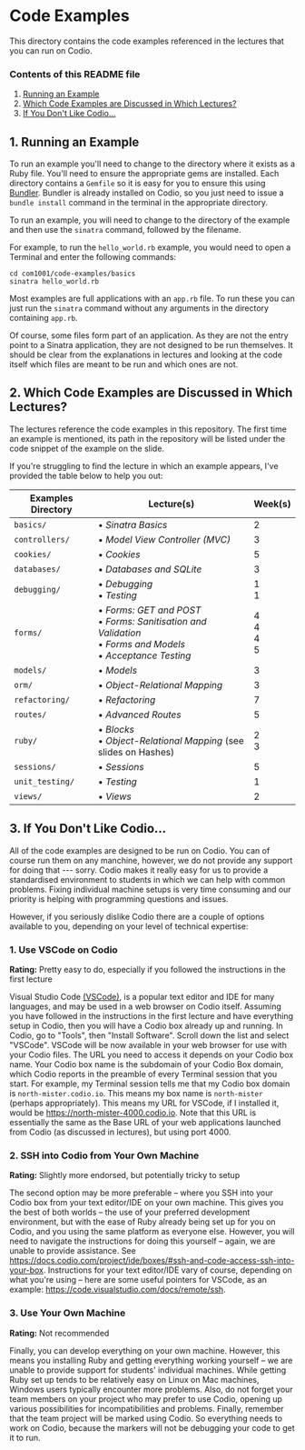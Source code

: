 # Code Examples

This directory contains the code examples referenced in the lectures that you
can run on Codio.

### Contents of this README file

1. [Running an Example](#1-running-an-example)
2. [Which Code Examples are Discussed in Which Lectures?](#2-which-code-examples-are-discussed-in-which-lectures)
3. [If You Don't Like Codio...](#3-if-you-dont-like-codio)

## 1. Running an Example

To run an example you'll need to change to the directory where it exists as a
Ruby file. You'll need to ensure the appropriate gems are installed. Each
directory contains a ``Gemfile`` so it is easy for you to ensure this using
[Bundler](https://bundler.io). Bundler is already installed on Codio, so you
just need to issue a ``bundle install`` command in the terminal in the
appropriate directory. 

To run an example, you will need to change to the directory of the example
and then use the `sinatra` command, followed by the filename.

For example, to run the `hello_world.rb` example, you would need to open a
Terminal and enter the following commands:

```console
cd com1001/code-examples/basics
sinatra hello_world.rb
```

Most examples are full applications with an `app.rb` file. To run these you can
just run the `sinatra` command without any arguments in the directory containing
`app.rb`.

Of course, some files form part of an application. As they are not the entry
point to a Sinatra application, they are not designed to be run themselves. It
should be clear from the explanations in lectures and looking at the code itself
which files are meant to be run and which ones are not.

## 2. Which Code Examples are Discussed in Which Lectures?

The lectures reference the code examples in this repository. The first time an
example is mentioned, its path in the repository will be listed under the code
snippet of the example on the slide. 

If you're struggling to find the lecture in which an example appears, I've provided the
table below to help you out:

| Examples Directory  | Lecture(s)                                                                                                                                                  | Week(s)                   |
| ------------------- | ------------------------------------------------------------------------------------------------------------------------------------------------------------| ------------------------- |
| ``basics/``         | &bullet; _Sinatra Basics_                                                                                                                                   | 2                         |
| ``controllers/``    | &bullet; _Model View Controller (MVC)_                                                                                                                      | 3                         |
| ``cookies/``        | &bullet; _Cookies_                                                                                                                                          | 5                         |
| ``databases/``      | &bullet; _Databases and SQLite_                                                                                                                             | 3                         |
| ``debugging/``      | &bullet; _Debugging_ <br /> &bullet; _Testing_                                                                                                              | 1 <br/> 1                 |
| ``forms/``          | &bullet; _Forms: GET and POST_ <br /> &bullet; _Forms: Sanitisation and Validation_ <br /> &bullet; _Forms and Models_ <br /> &bullet; _Acceptance Testing_ | 4 <br/> 4 <br/> 4 <br/> 5 |
| ``models/``         | &bullet; _Models_                                                                                                                                           | 3                         |
| ``orm/``            | &bullet; _Object-Relational Mapping_                                                                                                                        | 3                         |
| ``refactoring/``    | &bullet; _Refactoring_                                                                                                                                      | 7                         |
| ``routes/``         | &bullet; _Advanced Routes_                                                                                                                                  | 5                         |
| ``ruby/``           | &bullet; _Blocks_ <br /> &bullet; _Object-Relational Mapping_ (see slides on Hashes)                                                                        | 2 <br/> 3                 |
| ``sessions/``       | &bullet; _Sessions_                                                                                                                                         | 5                         |
| ``unit_testing/``   | &bullet; _Testing_                                                                                                                                          | 1                         |
| ``views/``          | &bullet; _Views_                                                                                                                                            | 2                         |

## 3. If You Don't Like Codio...

All of the code examples are designed to be run on Codio. You can of course run
them on any manchine, however, we do not provide any support for doing that ---
sorry. Codio makes it really easy for us to provide a standardised environment
to students in which we can help with common problems. Fixing individual machine
setups is very time consuming and our priority is helping with programming
questions and issues. 

However, if you seriously dislike Codio there are a couple of options
available to you, depending on your level of technical expertise:

### 1. Use VSCode on Codio

**Rating:** Pretty easy to do, especially if you followed the instructions in
the first lecture

Visual Studio Code [(VSCode)](https://code.visualstudio.com), is a popular text
editor and IDE for many languages, and may be used in a web browser on Codio
itself. Assuming you have followed in the instructions in the first lecture and
have everything setup in Codio, then you will have a Codio box already up and
running. In Codio, go to "Tools", then "Install Software". Scroll down the list
and select "VSCode". VSCode will be now available in your web browser for use
with your Codio files. The URL you need to access it depends on your Codio box
name. Your Codio box name is the subdomain of your Codio Box domain, which Codio
reports in the preamble of every Terminal session that you start. For example,
my Terminal session tells me that my Codio box domain is
``north-mister.codio.io``. This means my box name is ``north-mister`` (perhaps
appropriately). This means my URL for VSCode, if I installed it, would be
https://north-mister-4000.codio.io. Note that this URL is essentially the same
as the Base URL of your web applications launched from Codio (as discussed in
lectures), but using port 4000.

### 2. SSH into Codio from Your Own Machine

**Rating:** Slightly more endorsed, but potentially tricky to setup

The second option may be more preferable – where you SSH into your Codio box
from your text editor/IDE on your own machine. This gives you the best of both
worlds – the use of your preferred development environment, but with the ease of
Ruby already being set up for you on Codio, and you using the same platform as
everyone else. However, you will need to navigate the instructions for doing
this yourself – again, we are unable to provide assistance. See
https://docs.codio.com/project/ide/boxes/#ssh-and-code-access-ssh-into-your-box.
Instructions for your text editor/IDE vary of course, depending on what you're
using – here are some useful pointers for VSCode, as an example:
https://code.visualstudio.com/docs/remote/ssh.


### 3. Use Your Own Machine

**Rating:** Not recommended

Finally, you can develop everything on your own machine. However, this means you
installing Ruby and getting everything working yourself – we are unable to
provide support for students' individual machines. While getting Ruby set up
tends to be relatively easy on Linux on Mac machines, Windows users typically
encounter more problems. Also, do not forget your team members on your project
who may prefer to use Codio, opening up various possibilities for
incompatibilities and problems. Finally, remember that the team project will be
marked using Codio. So everything needs to work on Codio, because the markers
will not be debugging your code to get it to run.
